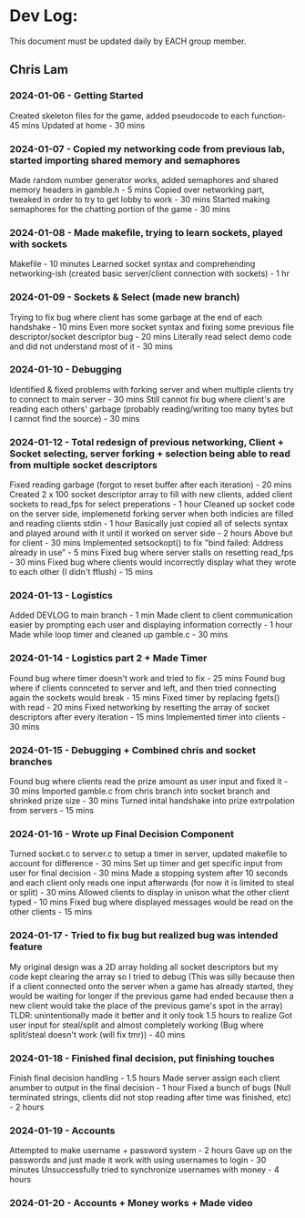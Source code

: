 # Dev Log:

This document must be updated daily by EACH group member.

## Chris Lam

### 2024-01-06 - Getting Started 
Created skeleton files for the game, added pseudocode to each function- 45 mins
Updated at home - 30 mins

### 2024-01-07 - Copied my networking code from previous lab, started importing shared memory and semaphores
Made random number generator works, added semaphores and shared memory headers in gamble.h  - 5 mins
Copied over networking part, tweaked in order to try to get lobby to work - 30 mins
Started making semaphores for the chatting portion of the game - 30 mins

### 2024-01-08 - Made makefile, trying to learn sockets, played with sockets
Makefile - 10 minutes
Learned socket syntax and comprehending networking-ish (created basic server/client connection with sockets) - 1 hr

### 2024-01-09 - Sockets & Select (made new branch)
Trying to fix bug where client has some garbage at the end of each handshake - 10 mins
Even more socket syntax and fixing some previous file descriptor/socket descriptor bug - 20 mins
Literally read select demo code and did not understand most of it - 30 mins

### 2024-01-10 - Debugging
Identified & fixed problems with forking server and when multiple clients try to connect to main server - 30 mins
Still cannot fix bug where client's are reading each others' garbage (probably reading/writing too many bytes but I cannot find the source) - 30 mins

### 2024-01-12 - Total redesign of previous networking, Client + Socket selecting, server forking + selection being able to read from multiple socket descriptors
Fixed reading garbage (forgot to reset buffer after each iteration) - 20 mins
Created 2 x 100 socket descriptor array to fill with new clients, added client sockets to read_fps for select preperations - 1 hour
Cleaned up socket code on the server side, implemenetd forking server when both indicies are filled and reading clients stdin - 1 hour
Basically just copied all of selects syntax and played around with it until it worked on server side - 2 hours
Above but for client - 30 mins
Implemented setsockopt() to fix "bind failed: Address already in use" - 5 mins
Fixed bug where server stalls on resetting read_fps - 30 mins
Fixed bug where clients would incorrectly display what they wrote to each other (I didn't fflush) - 15 mins

### 2024-01-13 - Logistics 
Added DEVLOG to main branch - 1 min
Made client to client communication easier by prompting each user and displaying information correctly - 1 hour
Made while loop timer and cleaned up gamble.c - 30 mins 

### 2024-01-14 - Logistics part 2 + Made Timer
Found bug where timer doesn't work and tried to fix - 25 mins
Found bug where if clients connceted to server and left, and then tried connecting again the sockets would break - 15 mins
Fixed timer by replacing fgets() with read - 20 mins
Fixed networking by resetting the array of socket descriptors after every iteration - 15 mins
Implemented timer into clients - 30 mins

### 2024-01-15 - Debugging + Combined chris and socket branches
Found bug where clients read the prize amount as user input and fixed it - 30 mins
Imported gamble.c from chris branch into socket branch and shrinked prize size - 30 mins 
Turned inital handshake into prize extrpolation from servers - 15 mins

### 2024-01-16 - Wrote up Final Decision Component  
Turned socket.c to server.c to setup a timer in server, updated makefile to account for difference - 30 mins
Set up timer and get specific input from user for final decision - 30 mins
Made a stopping system after 10 seconds and each client only reads one input afterwards (for now it is limited to steal or split) - 30 mins
Allowed clients to display in unison what the other client typed - 10 mins 
Fixed bug where displayed messages would be read on the other clients - 15 mins

### 2024-01-17 - Tried to fix bug but realized bug was intended feature
My original design was a 2D array holding all socket descriptors but my code kept clearing the array so I tried to debug
(This was silly because then if a client connected onto the server when a game has already started, they would be waiting for longer
if the previous game had ended because then a new client would take the place of the previous game's spot in the array)
TLDR: unintentionally made it better and it only took 1.5 hours to realize 
Got user input for steal/split and almost completely working (Bug where split/steal doesn't work (will fix tmr)) - 40 mins

### 2024-01-18 - Finished final decision, put finishing touches
Finish final decision handling - 1.5 hours
Made server assign each client anumber to output in the final decision - 1 hour
Fixed a bunch of bugs (Null terminated strings, clients did not stop reading after time was finished, etc) - 2 hours

### 2024-01-19 - Accounts
Attempted to make username + password system - 2 hours 
Gave up on the passwords and just made it work with using usernames to login - 30 minutes
Unsuccessfully tried to synchronize usernames with money - 4 hours

### 2024-01-20 - Accounts + Money works + Made video 
